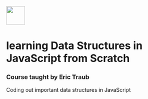 <img src='udemy.ico' width='50'/>

# learning Data Structures in JavaScript from Scratch
### Course taught by Eric Traub

Coding out important data structures in JavaScript
